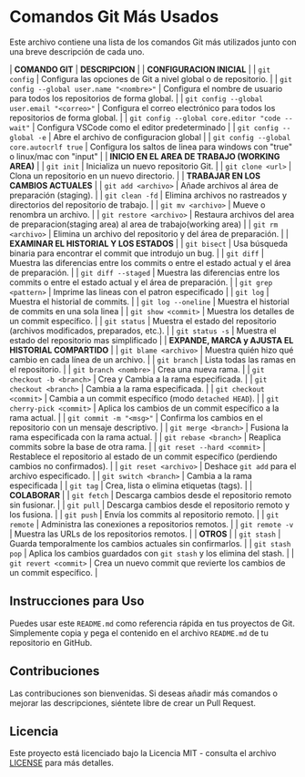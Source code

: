 # Comandos Git Más Usados

Este archivo contiene una lista de los comandos Git más utilizados junto con una breve descripción de cada uno.

| **COMANDO GIT**                                  | **DESCRIPCION**                                                                                 |
| **CONFIGURACION INICIAL**                                                                                                                          |
| `git config`                                     | Configura las opciones de Git a nivel global o de repositorio.                                  |
| `git config --global user.name "<nombre>"`       | Configura el nombre de usuario para todos los repositorios de forma global.                     |
| `git config --global user.email "<correo>"`      | Configura el correo electrónico para todos los repositorios de forma global.                    |
| `git config --global core.editor "code --wait"`  | Configura VSCode como el editor predeterminado                                                  |
| `git config --global -e`                         | Abre el archivo de configuracion global                                                         |
| `git config --global core.autocrlf true`         | Configura los saltos de linea para windows con "true" o linux/mac con "input"                   |
| **INICIO EN EL AREA DE TRABAJO (WORKING AREA)**                                                                                                    |
| `git init`                                       | Inicializa un nuevo repositorio Git.                                                            |
| `git clone <url>`                                | Clona un repositorio en un nuevo directorio.                                                    |
| **TRABAJAR EN LOS CAMBIOS ACTUALES**                                                                                                               |
| `git add <archivo>`                              | Añade archivos al área de preparación (staging).                                                |
| `git clean -fd`                                  | Elimina archivos no rastreados y directorios del repositorio de trabajo.                        |
| `git mv <archivo>`                               | Mueve o renombra un archivo.                                                                    |
| `git restore <archivo>`                          | Restaura archivos del area de preparacion(staging area) al area de trabajo(working area)        |
| `git rm <archivo>`                               | Elimina un archivo del repositorio y del área de preparación.                                   |
| **EXAMINAR EL HISTORIAL Y LOS ESTADOS**                                                                                                            |
| `git bisect`                                     | Usa búsqueda binaria para encontrar el commit que introdujo un bug.                             |
| `git diff`                                       | Muestra las diferencias entre los commits o entre el estado actual y el área de preparación.    |
| `git diff --staged`                              | Muestra las diferencias entre los commits o entre el estado actual y el área de preparación.    |
| `git grep <pattern>`                             | Imprime las lineas con el patron especificado                                                   |
| `git log`                                        | Muestra el historial de commits.                                                                |
| `git log --oneline`                              | Muestra el historial de commits en una sola linea                                               |
| `git show <commit>`                              | Muestra los detalles de un commit específico.                                                   |
| `git status`                                     | Muestra el estado del repositorio (archivos modificados, preparados, etc.).                     |
| `git status -s`                                  | Muestra el estado del repositorio mas simplificado                                              |
| **EXPANDE, MARCA y AJUSTA EL HISTORIAL COMPARTIDO**                                                                                                |
| `git blame <archivo>`                            | Muestra quién hizo qué cambio en cada línea de un archivo.                                      |
| `git branch`                                     | Lista todas las ramas en el repositorio.                                                        |
| `git branch <nombre>`                            | Crea una nueva rama.                                                                            |
| `git checkout -b <branch>`                       | Crea y Cambia a la rama especificada.                                                           |
| `git checkout <branch>`                          | Cambia a la rama especificada.                                                                  |
| `git checkout <commit>`                          | Cambia a un commit específico (modo `detached HEAD`).                                           |
| `git cherry-pick <commit>`                       | Aplica los cambios de un commit específico a la rama actual.                                    |
| `git commit -m "<msg>"`                          | Confirma los cambios en el repositorio con un mensaje descriptivo.                              |
| `git merge <branch>`                             | Fusiona la rama especificada con la rama actual.                                                |
| `git rebase <branch>`                            | Reaplica commits sobre la base de otra rama.                                                    |
| `git reset --hard <commit>`                      | Restablece el repositorio al estado de un commit específico (perdiendo cambios no confirmados). |
| `git reset <archivo>`                            | Deshace `git add` para el archivo especificado.                                                 |
| `git switch <branch>`                            | Cambia a la rama especificada                                                                   |
| `git tag`                                        | Crea, lista o elimina etiquetas (tags).                                                         |
| **COLABORAR**                                                                                                                                      |
| `git fetch`                                      | Descarga cambios desde el repositorio remoto sin fusionar.                                      |
| `git pull`                                       | Descarga cambios desde el repositorio remoto y los fusiona.                                     |
| `git push`                                       | Envía los commits al repositorio remoto.                                                        |
| `git remote`                                     | Administra las conexiones a repositorios remotos.                                               |
| `git remote -v`                                  | Muestra las URLs de los repositorios remotos.                                                   |
| **OTROS**                                                                                                                                          |
| `git stash`                                      | Guarda temporalmente los cambios actuales sin confirmarlos.                                     |
| `git stash pop`                                  | Aplica los cambios guardados con `git stash` y los elimina del stash.                           |
| `git revert <commit>`                            | Crea un nuevo commit que revierte los cambios de un commit específico.                          |  

## Instrucciones para Uso

Puedes usar este `README.md` como referencia rápida en tus proyectos de Git. Simplemente copia y pega el contenido en el archivo `README.md` de tu repositorio en GitHub.

## Contribuciones

Las contribuciones son bienvenidas. Si deseas añadir más comandos o mejorar las descripciones, siéntete libre de crear un Pull Request.

## Licencia

Este proyecto está licenciado bajo la Licencia MIT - consulta el archivo [LICENSE](LICENSE) para más detalles.

